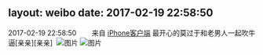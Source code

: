 layout: weibo
date: 2017-02-19 22:58:50
---
<meta name="referrer" content="no-referrer" />

2017-02-19 22:58:50  &nbsp;&nbsp;&nbsp;&nbsp;&nbsp;&nbsp; 来自 <a href="http://app.weibo.com/t/feed/9ksdit" rel="nofollow">iPhone客户端</a>
最开心的莫过于和老男人一起吹牛逼[亲亲][亲亲] ​​​
![图片](https://wx3.sinaimg.cn/large/6d2a6003ly1fcw67li0n8j20qo0zkdnl.jpg)
![图片](https://wx3.sinaimg.cn/large/6d2a6003ly1fcw67kr68tj20zk0qodmy.jpg)
